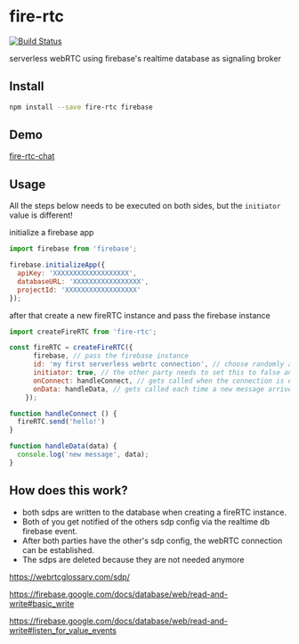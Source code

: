 # fire-rtc 

[![Build Status](https://api.travis-ci.com/mklan/fire-rtc.svg?branch=master)](https://travis-ci.com/mklan/fire-rtc)

serverless webRTC using firebase's realtime database as signaling broker

## Install

```bash
npm install --save fire-rtc firebase
```

## Demo

[fire-rtc-chat](https://github.com/mklan/fire-rtc-chat)

## Usage

All the steps below needs to be executed on both sides, but the `initiator` value is different!


initialize a firebase app

```JavaScript
import firebase from 'firebase';

firebase.initializeApp({
  apiKey: 'XXXXXXXXXXXXXXXXXXX', 
  databaseURL: 'XXXXXXXXXXXXXXXXX', 
  projectId: 'XXXXXXXXXXXXXXXXXX'
});
```

after that create a new fireRTC instance and pass the firebase instance

```JavaScript
import createFireRTC from 'fire-rtc';

const fireRTC = createFireRTC({
      firebase, // pass the firebase instance
      id: 'my first serverless webrtc connection', // choose randomly and share with other party
      initiator: true, // the other party needs to set this to false and join afterwards!
      onConnect: handleConnect, // gets called when the connection is established
      onData: handleData, // gets called each time a new message arrives
    });

function handleConnect () {
  fireRTC.send('hello!')
}

function handleData(data) {
  console.log('new message', data);
}

```

## How does this work?

- both sdps are written to the database when creating a fireRTC instance.
- Both of you get notified of the others sdp config via the realtime db firebase event.
- After both parties have the other's sdp config, the webRTC connection can be established.
- The sdps are deleted because they are not needed anymore


https://webrtcglossary.com/sdp/

https://firebase.google.com/docs/database/web/read-and-write#basic_write

https://firebase.google.com/docs/database/web/read-and-write#listen_for_value_events

